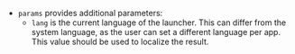 - `params` provides additional parameters:
    - `lang` is the current language of the launcher. This can differ from the system language, as
      the user can set a different language per app. This value should be used to localize the
      result.

